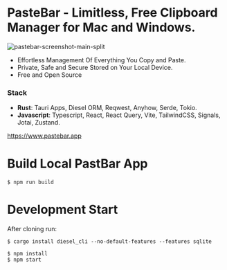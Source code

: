 # PasteBar - Limitless, Free Clipboard Manager for Mac and Windows.
![pastebar-screenshot-main-split](https://github.com/user-attachments/assets/c3024edb-67ae-4e92-a02f-a0957fb153a2)

- Effortless Management Of Everything You Copy and Paste.
- Private, Safe and Secure Stored on Your Local Device.
- Free and Open Source

### Stack
* **Rust**: Tauri Apps, Diesel ORM, Reqwest, Anyhow, Serde, Tokio.
* **Javascript**: Typescript, React, React Query, Vite, TailwindCSS, Signals, Jotai, Zustand.

https://www.pastebar.app

# Build Local PastBar App

```
$ npm run build
```

# Development Start

After cloning run:
```
$ cargo install diesel_cli --no-default-features --features sqlite
```

```
$ npm install
$ npm start
```


